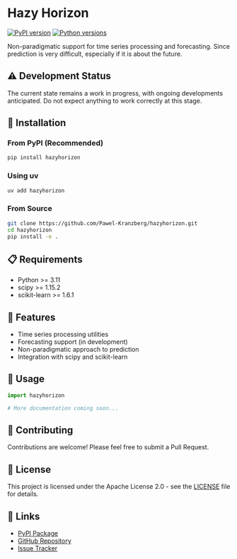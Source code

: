 # Hazy Horizon

[![PyPI version](https://badge.fury.io/py/hazyhorizon.svg)](https://badge.fury.io/py/hazyhorizon)
[![Python versions](https://img.shields.io/pypi/pyversions/hazyhorizon.svg)](https://pypi.org/project/hazyhorizon/)

Non-paradigmatic support for time series processing and forecasting. Since prediction is very difficult, especially if it is about the future.

## ⚠️ Development Status

The current state remains a work in progress, with ongoing developments anticipated. Do not expect anything to work correctly at this stage.

## 🚀 Installation

### From PyPI (Recommended)

```bash
pip install hazyhorizon
```

### Using uv

```bash
uv add hazyhorizon
```

### From Source

```bash
git clone https://github.com/Pawel-Kranzberg/hazyhorizon.git
cd hazyhorizon
pip install -e .
```

## 📋 Requirements

- Python >= 3.11
- scipy >= 1.15.2
- scikit-learn >= 1.6.1

## 🎯 Features

- Time series processing utilities
- Forecasting support (in development)
- Non-paradigmatic approach to prediction
- Integration with scipy and scikit-learn

## 📖 Usage

```python
import hazyhorizon

# More documentation coming soon...
```

## 🤝 Contributing

Contributions are welcome! Please feel free to submit a Pull Request.

## 📄 License

This project is licensed under the Apache License 2.0 - see the [LICENSE](LICENSE) file for details.

## 🔗 Links

- [PyPI Package](https://pypi.org/project/hazyhorizon/)
- [GitHub Repository](https://github.com/Pawel-Kranzberg/hazyhorizon)
- [Issue Tracker](https://github.com/Pawel-Kranzberg/hazyhorizon/issues)
